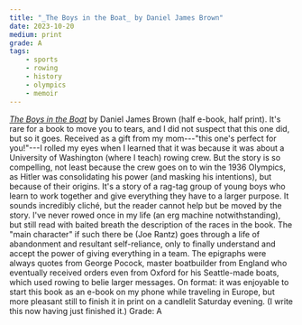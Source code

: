 ```yaml
---
title: "_The Boys in the Boat_ by Daniel James Brown"
date: 2023-10-20
medium: print
grade: A
tags:
    - sports
    - rowing
    - history
    - olympics
    - memoir
---
```


[_The Boys in the Boat_](https://bookshop.org/a/111171/9780143125471) by Daniel James Brown (half e-book, half print). It's rare for a book to move you to tears, and I did not suspect that this one did, but so it goes. Received as a gift from my mom---"this one's perfect for you!"---I rolled my eyes when I learned that it was because it was about a University of Washington (where I teach) rowing crew. But the story is so compelling, not least because the crew goes on to win the 1936 Olympics, as Hitler was consolidating his power (and masking his intentions), but because of their origins. It's a story of a rag-tag group of young boys who learn to work together and give everything they have to a larger purpose. It sounds incredibly cliché, but the reader cannot help but be moved by the story. I've never rowed once in my life (an erg machine notwithstanding), but still read with baited breath the description of the races in the book. The "main character" if such there be (Joe Rantz) goes through a life of abandonment and resultant self-reliance, only to finally understand and accept the power of giving everything in a team. The epigraphs were always quotes from George Pocock, master boatbuilder from England who eventually received orders even from Oxford for his Seattle-made boats, which used rowing to belie larger messages. On format: it was enjoyable to start this book as an e-book on my phone while traveling in Europe, but more pleasant still to finish it in print on a candlelit Saturday evening. (I write this now having just finished it.) Grade: A
